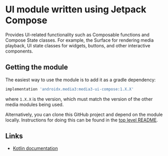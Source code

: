 # UI module written using Jetpack Compose

Provides UI-related functionality such as Composable functions and Compose State
classes. For example, the Surface for rendering media playback, UI state classes
for widgets, buttons, and other interactive components.

## Getting the module

The easiest way to use the module is to add it as a gradle dependency:

```groovy
implementation 'androidx.media3:media3-ui-compose:1.X.X'
```

where `1.X.X` is the version, which must match the version of the other media
modules being used.

<!-- disableFinding(LINK_RELATIVE_G3DOC) -->

Alternatively, you can clone this GitHub project and depend on the module
locally. Instructions for doing this can be found in the [top level README][].

[top level README]: ../../README.md

## Links

*   [Kotlin documentation][]

[Kotlin documentation]: https://developer.android.com/reference/kotlin/androidx/media3/ui/compose/package-summary
